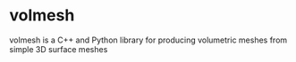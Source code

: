 # volmesh
volmesh is a C++ and Python library for producing volumetric meshes from simple 3D surface meshes
